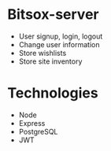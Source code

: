 # Bitsox-server

- User signup, login, logout
- Change user information
- Store wishlists
- Store site inventory

# Technologies

- Node
- Express
- PostgreSQL
- JWT
